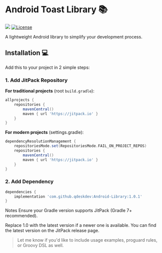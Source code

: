 # Android Toast Library 📚

[![](https://jitpack.io/v/qdeskdev/Android-Library.svg)](https://jitpack.io/#qdeskdev/Android-Library)
[![License](https://img.shields.io/badge/License-Apache%202.0-blue.svg)](https://opensource.org/licenses/Apache-2.0)

A lightweight Android library to simplify your development process.

## Installation 💻

Add this to your project in 2 simple steps:

### 1. Add JitPack Repository

**For traditional projects** (root `build.gradle`):
```gradle
allprojects {
    repositories {
        mavenCentral()
        maven { url 'https://jitpack.io' }
    }
}

```
**For modern projects** (settings.gradle):
```gradle
dependencyResolutionManagement {
    repositoriesMode.set(RepositoriesMode.FAIL_ON_PROJECT_REPOS)
    repositories {
        mavenCentral()
        maven { url 'https://jitpack.io' }
    }
}

```
### 2. Add Dependency
```gradle
dependencies {
    implementation 'com.github.qdeskdev:Android-Library:1.0.1'
}

```
Notes
Ensure your Gradle version supports JitPack (Gradle 7+ recommended).

Replace 1.0 with the latest version if a newer one is available.
You can find the latest version on the JitPack release page.

> Let me know if you'd like to include usage examples, proguard rules, or Groovy DSL as well.
